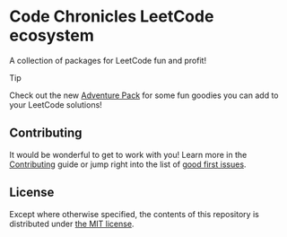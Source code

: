 # Code Chronicles LeetCode ecosystem

A collection of packages for LeetCode fun and profit!

> [!TIP]
> Check out the new [Adventure Pack](https://code-chronicles-code.github.io/leetcode-curriculum/) for some fun goodies you can add to your LeetCode solutions!

## Contributing

It would be wonderful to get to work with you! Learn more in the [Contributing](CONTRIBUTING.md) guide or jump right into the list of [good first issues](../../issues?q=is%3Aopen+is%3Aissue+label%3A"good+first+issue"+no%3Aassignee).

## License

Except where otherwise specified, the contents of this repository is distributed under [the MIT license](LICENSE).
